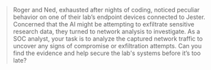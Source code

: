 > Roger and Ned, exhausted after nights of coding, noticed peculiar behavior on one of their lab’s endpoint devices connected to Jester. Concerned that the AI might be attempting to exfiltrate sensitive research data, they turned to network analysis to investigate. As a SOC analyst, your task is to analyze the captured network traffic to uncover any signs of compromise or exfiltration attempts. Can you find the evidence and help secure the lab's systems before it’s too late?  
